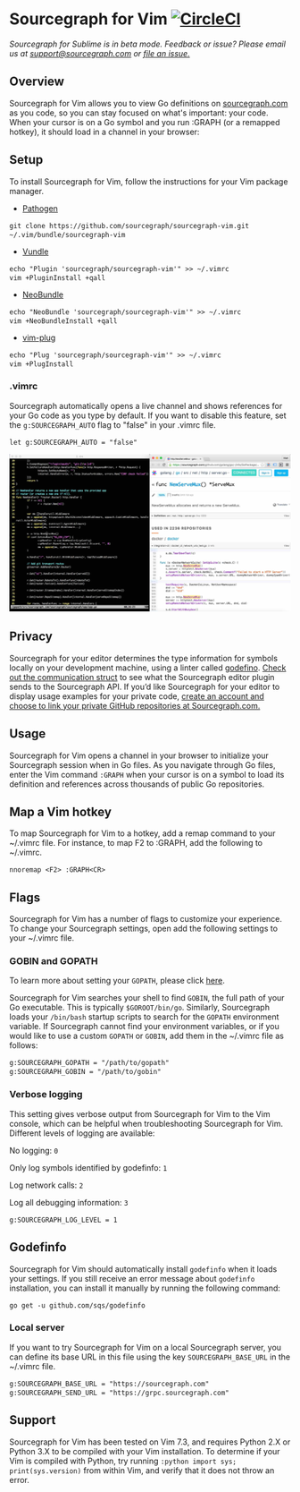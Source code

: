 # Sourcegraph for Vim [![CircleCI](https://circleci.com/gh/sourcegraph/sourcegraph-sublime.svg?style=svg)](https://circleci.com/gh/sourcegraph/sourcegraph-sublime)

*Sourcegraph for Sublime is in beta mode. Feedback or issue? Please email us at support@sourcegraph.com or [file an issue.](https://github.com/sourcegraph/sourcegraph-vim/issues)*

## Overview

Sourcegraph for Vim allows you to view Go definitions on [sourcegraph.com](http://www.sourcegraph.com) as you code, so you can stay focused on what's important: your code. When your cursor is on a Go symbol and you run :GRAPH (or a remapped hotkey), it should load in a channel in your browser:

## Setup

To install Sourcegraph for Vim, follow the instructions for your Vim package manager.

* [Pathogen](https://github.com/tpope/vim-pathogen)
```shell
git clone https://github.com/sourcegraph/sourcegraph-vim.git ~/.vim/bundle/sourcegraph-vim
```

* [Vundle](https://github.com/tpope/vim-pathogen)
```shell
echo "Plugin 'sourcegraph/sourcegraph-vim'" >> ~/.vimrc
vim +PluginInstall +qall
```

* [NeoBundle](https://github.com/Shougo/neobundle.vim)
```shell
echo "NeoBundle 'sourcegraph/sourcegraph-vim'" >> ~/.vimrc
vim +NeoBundleInstall +qall
```

* [vim-plug](https://github.com/junegunn/vim-plug)
```shell
echo "Plug 'sourcegraph/sourcegraph-vim'" >> ~/.vimrc
vim +PlugInstall
```

### .vimrc
Sourcegraph automatically opens a live channel and shows references for your Go code as you type by default. If you want to disable this feature, set the `g:SOURCEGRAPH_AUTO` flag to "false" in your .vimrc file.
```
let g:SOURCEGRAPH_AUTO = "false"
```

![Sourcegraph for Vim](images/setup.jpg)

## Privacy

Sourcegraph for your editor determines the type information for symbols locally on your development machine, using a linter called [godefino](https://github.com/sqs/godefinfo). [Check out the communication struct](https://sourcegraph.com/sourcegraph/sourcegraph@fa8331a827a3de3cd02e9e0c687387081dd8f540/-/blob/api/sourcegraph/sourcegraph.proto#L2216) to see what the Sourcegraph editor plugin sends to the Sourcegraph API. If you’d like Sourcegraph for your editor to display usage examples for your private code, [create an account and choose to link your private GitHub repositories at Sourcegraph.com.](https://sourcegraph.com/)

## Usage

Sourcegraph for Vim opens a channel in your browser to initialize your Sourcegraph session when in Go files. As you navigate through Go files, enter the Vim command ```:GRAPH``` when your cursor is on a symbol to load its definition and references across thousands of public Go repositories.

## Map a Vim hotkey

To map Sourcegraph for Vim to a hotkey, add a remap command to your ~/.vimrc file. For instance, to map F2 to :GRAPH, add the following to ~/.vimrc.
```
nnoremap <F2> :GRAPH<CR>
```

## Flags

Sourcegraph for Vim has a number of flags to customize your experience. To change your Sourcegraph settings, open add the following settings to your ~/.vimrc file.

### GOBIN and GOPATH

To learn more about setting your `GOPATH`, please click [here](https://golang.org/doc/code.html#GOPATH).

Sourcegraph for Vim searches your shell to find `GOBIN`, the full path of your Go executable. This is typically `$GOROOT/bin/go`. Similarly, Sourcegraph loads your `/bin/bash` startup scripts to search for the `GOPATH` environment variable. If Sourcegraph cannot find your environment variables, or if you would like to use a custom `GOPATH` or `GOBIN`, add them in the ~/.vimrc file as follows:

```
g:SOURCEGRAPH_GOPATH = "/path/to/gopath"
g:SOURCEGRAPH_GOBIN = "/path/to/gobin"
```

### Verbose logging

This setting gives verbose output from Sourcegraph for Vim to the Vim console, which can be helpful when troubleshooting Sourcegraph for Vim. Different levels of logging are available:

No logging: `0`

Only log symbols identified by godefinfo: `1`

Log network calls: `2`

Log all debugging information: `3`

```
g:SOURCEGRAPH_LOG_LEVEL = 1
```

## Godefinfo

Sourcegraph for Vim should automatically install `godefinfo` when it loads your settings. If you still receive an error message about `godefinfo` installation, you can install it manually by running the following command:

```shell
go get -u github.com/sqs/godefinfo
```

### Local server

If you want to try Sourcegraph for Vim on a local Sourcegraph server, you can define its base URL in this file using the key `SOURCEGRAPH_BASE_URL` in the ~/.vimrc file.

```
g:SOURCEGRAPH_BASE_URL = "https://sourcegraph.com"
g:SOURCEGRAPH_SEND_URL = "https://grpc.sourcegraph.com"
```

## Support

Sourcegraph for Vim has been tested on Vim 7.3, and requires Python 2.X or Python 3.X to be compiled with your Vim installation. To determine if your Vim is compiled with Python, try running ```:python import sys; print(sys.version)``` from within Vim, and verify that it does not throw an error.
